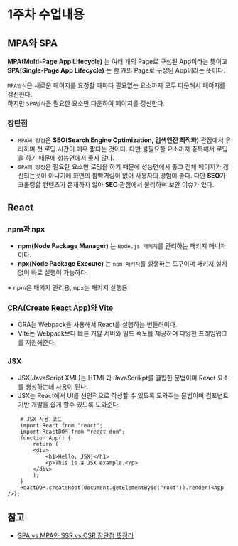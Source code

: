 # 1주차 수업내용

## MPA와 SPA
**MPA(Multi-Page App Lifecycle)** 는 여러 개의 Page로 구성된 App이라는 뜻이고 **SPA(Single-Page App Lifecycle)** 는 한 개의 Page로 구성된 App이라는 뜻이다.

``MPA방식``은 새로운 페이지를 요청할 때마다 필요없는 요소까지 모두 다운해서 페이지를 갱신한다.<br>
하지만 ``SPA방식``은 필요한 요소만 다운하여 페이지를 갱신한다.

### 장단점
- ``MPA의 장점``은 **SEO(Search Engine Optimization, 검색엔진 최적화)** 관점에서 유리하며 첫 로딩 시간이 매우 짧다는 것이다.
다만 불필요한 요소까지 중복해서 로딩을 하기 때문에 성능면에서 좋지 않다.
- ``SPA의 장점``은 필요한 요소만 로딩을 하기 때문에 성능면에서 좋고 전체 페이지가 갱신되는것이 아니기에 화면의 깜빡거림이 없어 사용자의 경험이 좋다.
다만 **SEO**가 크롤링할 컨텐츠가 존재하지 않아 **SEO** 관점에서 불리하며 보안 이슈가 있다.

## React
### npm과 npx
- **npm(Node Package Manager)** 는 ``Node.js 패키지``를 관리하는 패키지 매니저이다.
- **npx(Node Package Execute)** 는 ``npm 패키지``를 실행하는 도구이며 패키지 설치 없이 바로 실행이 가능하다.

※ npm은 패키지 관리용, npx는 패키지 실행용

### CRA(Create React App)와 Vite
- CRA는 Webpack을 사용해서 React를 실행하는 번들러이다.
- Vite는 Webpack보다 빠른 개발 서버와 빌드 속도를 제공하며 다양한 프레임워크를 지원해준다.

### JSX
- JSX(JavaScript XML)는 HTML과 JavaScrikpt를 결합한 문법이며 React 요소를 생성하는데 사용이 된다.
- JSX는 React에서 UI를 선언적으로 작성할 수 있도록 도와주는 문법이며 컴포넌트 기반 개발을 쉽게 할수 있도록 도와준다.

```
    # JSX 사용 코드
    import React from "react";
    import ReactDOM from "react-dom";
    function App() {
        return (
        <div>
            <h1>Hello, JSX!</h1>
            <p>This is a JSX example.</p>
        </div>
        );
    }
    ReactDOM.createRoot(document.getElementById("root")).render(<App />);
```

## 참고
- [SPA vs MPA와 SSR vs CSR 장단점 뜻정리](https://hanamon.kr/spa-mpa-ssr-csr-%EC%9E%A5%EB%8B%A8%EC%A0%90-%EB%9C%BB%EC%A0%95%EB%A6%AC/)
